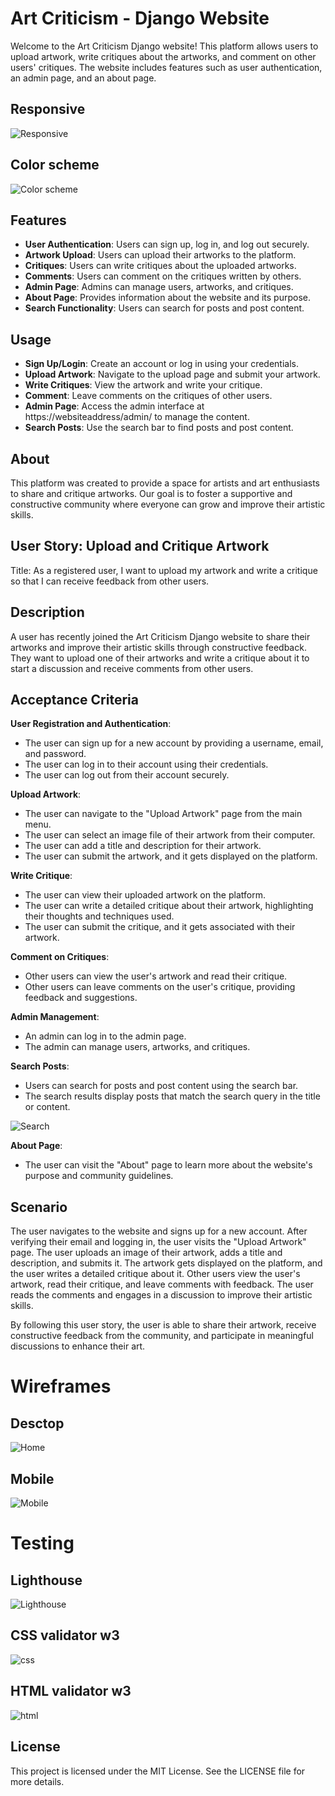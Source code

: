 # Art Criticism - Django Website

Welcome to the Art Criticism Django website! This platform allows users to upload artwork, write critiques about the artworks, and comment on other users' critiques. The website includes features such as user authentication, an admin page, and an about page.

## Responsive

![Responsive](images/resp.png)

## Color scheme

![Color scheme](images/colors.png)

## Features

- **User Authentication**: Users can sign up, log in, and log out securely.
- **Artwork Upload**: Users can upload their artworks to the platform.
- **Critiques**: Users can write critiques about the uploaded artworks.
- **Comments**: Users can comment on the critiques written by others.
- **Admin Page**: Admins can manage users, artworks, and critiques.
- **About Page**: Provides information about the website and its purpose.
- **Search Functionality**: Users can search for posts and post content.

## Usage
- **Sign Up/Login**: Create an account or log in using your credentials.
- **Upload Artwork**: Navigate to the upload page and submit your artwork.
- **Write Critiques**: View the artwork and write your critique.
- **Comment**: Leave comments on the critiques of other users.
- **Admin Page**: Access the admin interface at https://websiteaddress/admin/ to manage the content.
- **Search Posts**: Use the search bar to find posts and post content.

## About
This platform was created to provide a space for artists and art enthusiasts to share and critique artworks. Our goal is to foster a supportive and constructive community where everyone can grow and improve their artistic skills.

## User Story: Upload and Critique Artwork
Title: As a registered user, I want to upload my artwork and write a critique so that I can receive feedback from other users.

## Description
A user has recently joined the Art Criticism Django website to share their artworks and improve their artistic skills through constructive feedback. They want to upload one of their artworks and write a critique about it to start a discussion and receive comments from other users.


## Acceptance Criteria
**User Registration and Authentication**:
- The user can sign up for a new account by providing a username, email, and password.
- The user can log in to their account using their credentials.
- The user can log out from their account securely.

**Upload Artwork**:
- The user can navigate to the "Upload Artwork" page from the main menu.
- The user can select an image file of their artwork from their computer.
- The user can add a title and description for their artwork.
- The user can submit the artwork, and it gets displayed on the platform.

**Write Critique**:
- The user can view their uploaded artwork on the platform.
- The user can write a detailed critique about their artwork, highlighting their thoughts and techniques used.
- The user can submit the critique, and it gets associated with their artwork.

**Comment on Critiques**:
- Other users can view the user's artwork and read their critique.
- Other users can leave comments on the user's critique, providing feedback and suggestions.

**Admin Management**:
- An admin can log in to the admin page.
- The admin can manage users, artworks, and critiques.

**Search Posts**:
- Users can search for posts and post content using the search bar.
- The search results display posts that match the search query in the title or content.

![Search](images/search.jpg)

**About Page**:
- The user can visit the "About" page to learn more about the website's purpose and community guidelines.

## Scenario
The user navigates to the website and signs up for a new account. After verifying their email and logging in, the user visits the "Upload Artwork" page. The user uploads an image of their artwork, adds a title and description, and submits it. The artwork gets displayed on the platform, and the user writes a detailed critique about it. Other users view the user's artwork, read their critique, and leave comments with feedback. The user reads the comments and engages in a discussion to improve their artistic skills.

By following this user story, the user is able to share their artwork, receive constructive feedback from the community, and participate in meaningful discussions to enhance their art.

# Wireframes

## Desctop

![Home](images/wmB2.png)

## Mobile

![Mobile](images/WMV.png)




# Testing

## Lighthouse

![Lighthouse](images/lh.png)

## CSS validator w3

![css](images/css.png)

## HTML validator w3

![html](images/html.png)






## License
This project is licensed under the MIT License. See the LICENSE file for more details.
